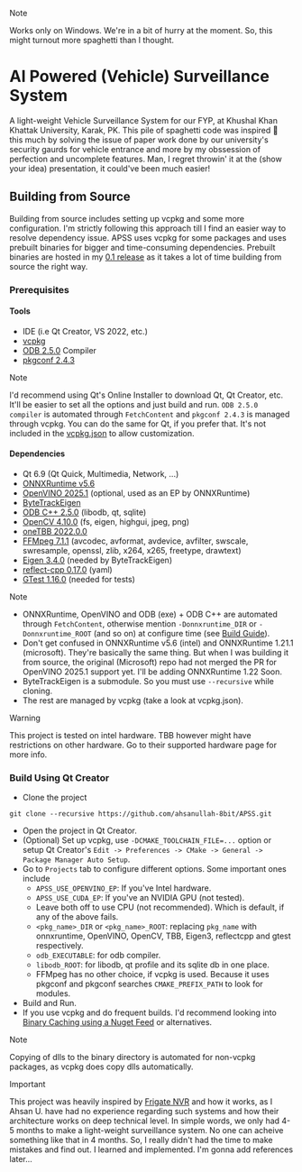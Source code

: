 > [!NOTE]
> Works only on Windows.
> We're in a bit of hurry at the moment. So, this might turnout more spaghetti than I thought.


# AI Powered (Vehicle) Surveillance System
A light-weight Vehicle Surveillance System for our FYP, at Khushal Khan Khattak University, Karak, PK. This pile of spaghetti code
was inspired 🤏 this much by solving the issue of paper work done by our university's security gaurds for vehicle entrance and more
by my obssession of perfection and uncomplete features. Man, I regret throwin' it at the (show your idea) presentation, it could've been much easier!

## Building from Source
Building from source includes setting up vcpkg and some more configuration. I'm strictly following this approach till I find an easier
way to resolve dependency issue. APSS uses vcpkg for some packages and uses prebuilt binaries for bigger and time-consuming dependencies.
Prebuilt binaries are hosted in my [0.1 release](https://github.com/ahsanullah-8bit/APSS/releases/tag/v0.1) as it takes a lot of time building from source the right way.

### Prerequisites

#### Tools
* IDE (i.e Qt Creator, VS 2022, etc.)
* [vcpkg](https://learn.microsoft.com/en-us/vcpkg/get_started/overview)
* [ODB 2.5.0](https://github.com/codesynthesis-com/odb.git) Compiler
* [pkgconf 2.4.3](https://github.com/pkgconf/pkgconf.git)

> [!NOTE]
> I'd recommend using Qt's Online Installer to download Qt, Qt Creator, etc. It'll be easier to set all the options and just build and run.
> `ODB 2.5.0 compiler` is automated through `FetchContent` and `pkgconf 2.4.3` is managed through vcpkg. 
> You can do the same for Qt, if you prefer that. It's not included in the [vcpkg.json](vcpkg.json) to allow customization.

#### Dependencies
* Qt 6.9 (Qt Quick, Multimedia, Network, ...)
* [ONNXRuntime v5.6](https://github.com/intel/onnxruntime.git)
* [OpenVINO 2025.1](https://github.com/openvinotoolkit/openvino.git) (optional, used as an EP by ONNXRuntime)
* [ByteTrackEigen](https://github.com/ahsanullah-8bit/ByteTrackEigen.git)
* [ODB C++ 2.5.0](https://github.com/codesynthesis-com/odb.git) (libodb, qt, sqlite)
* [OpenCV 4.10.0](https://github.com/opencv/opencv/tree/master) (fs, eigen, highgui, jpeg, png)
* [oneTBB 2022.0.0](https://github.com/uxlfoundation/oneTBB.git)
* [FFMpeg 7.1.1](https://github.com/FFmpeg/FFmpeg.git) (avcodec, avformat, avdevice, avfilter, swscale, swresample, openssl, zlib, x264, x265, freetype, drawtext)
* [Eigen 3.4.0](https://github.com/PX4/eigen.git) (needed by ByteTrackEigen)
* [reflect-cpp 0.17.0](https://github.com/getml/reflect-cpp.git) (yaml)
* [GTest 1.16.0](https://github.com/google/googletest.git) (needed for tests)

> [!NOTE] 
> * ONNXRuntime, OpenVINO and ODB (exe) + ODB C++ are automated through `FetchContent`, otherwise mention `-Donnxruntime_DIR` or `-Donnxruntime_ROOT` (and so on) at configure time (see [Build Guide](#build-using-qt-creator)).
> * Don't get confused in ONNXRuntime v5.6 (intel) and ONNXRuntime 1.21.1 (microsoft). They're basically the same thing. But when I was building it from source, the original (Microsoft) repo had not merged the PR for OpenVINO 2025.1 support yet. I'll be adding ONNXRuntime 1.22 Soon.
> * ByteTrackEigen is a submodule. So you must use `--recursive` while cloning.
> * The rest are managed by vcpkg (take a look at vcpkg.json). 

> [!WARNING] 
> This project is tested on intel hardware. TBB however might have restrictions on other hardware. Go to their supported hardware page for more info.

### Build Using Qt Creator

* Clone the project

```
git clone --recursive https://github.com/ahsanullah-8bit/APSS.git
```
* Open the project in Qt Creator.
* (Optional) Set up vcpkg, use `-DCMAKE_TOOLCHAIN_FILE=...` option or setup Qt Creator's `Edit -> Preferences -> CMake -> General -> Package Manager Auto Setup`.
* Go to `Projects` tab to configure different options. Some important ones include
    * `APSS_USE_OPENVINO_EP`: If you've Intel hardware.
	* `APSS_USE_CUDA_EP`: If you've an NVIDIA GPU (not tested).
	* Leave both off to use CPU (not recommended). Which is default, if any of the above fails.
	* `<pkg_name>_DIR` or `<pkg_name>_ROOT`: replacing `pkg_name` with onnxruntime, OpenVINO, OpenCV, TBB, Eigen3, reflectcpp and gtest respectively.
	* `odb_EXECUTABLE`: for odb compiler.
	* `libodb_ROOT`: for libodb, qt profile and its sqlite db in one place.
	* FFMpeg has no other choice, if vcpkg is used. Because it uses pkgconf and pkgconf searches `CMAKE_PREFIX_PATH` to look for modules.
* Build and Run.
* If you use vcpkg and do frequent builds. I'd recommend looking into [Binary Caching using a Nuget Feed](https://learn.microsoft.com/en-us/vcpkg/consume/binary-caching-nuget) or alternatives.

> [!NOTE]
> Copying of dlls to the binary directory is automated for non-vcpkg packages, as vcpkg does copy dlls automatically.

> [!IMPORTANT]
> This project was heavily inspired by [Frigate NVR](https://github.com/blakeblackshear/frigate.git) and how it works, as I Ahsan U. have had no experience regarding such systems and how their architecture works on deep technical level.
> In simple words, we only had 4-5 months to make a light-weight surveillance system. No one can acheive something like that in 4 months. So, I really didn't had the time to make mistakes and find out. I learned and implemented.
> I'm gonna add references later...
